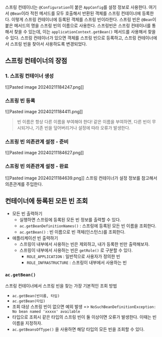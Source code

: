 스프링 컨테이너는 `@Configuration`이 붙은 `AppConfig`를 설정 정보로 사용한다. 여기서 `@Bean`이라 적힌 메서드를 모두 호출해서 반환된 객체를 스프링 컨테이너에 등록한다. 이렇게 스프링 컨테이너에 등록된 객체를 스프링 빈이라한다.
스프링 빈은 `@Bean`이 붙은 메서드의 명을 스프링 빈의 이름으로 사용한다.
스프링빈은 스프링 컨테이너를 통해서 찾을 수 있는데, 이는 `applicationContext.getBean()` 메서드를 사용해서 찾을 수 있다.
스프링 컨테이너가 있으면 객체를 스프링 빈으로 등록하고, 스프링 컨테이너에서 스프링 빈을 찾아서 사용하도록 변경되었다.

## 스프링 컨테이너의 장점
### 1. 스프링 컨테이너 생성
![[Pasted image 20240211184247.png]]
### 스프링 빈 등록
![[Pasted image 20240211184411.png]]
>빈 이름은 항상 다른 이름을 부여해야 한다!
>같은 이름을 부여하면, 다른 빈이 무시되거나, 기존 빈을 덮어버리거나 설정에 따라 오류가 발생한다.

### 스프링 빈 의존관계 설정 - 준비
![[Pasted image 20240211184627.png]]
### 스프링 빈 의존관계 설정 - 완료
![[Pasted image 20240211184639.png]]
스프링 컨테이너가 설정 정보를 참고해서 의존관계를 주입한다.

## 컨테이너에 등록된 모든 빈 조회
- 모든 빈 출력하기 
	- 실행하면 스프링에 등록된 모든 빈 정보를 출력할 수 있다. 
	- `ac.getBeanDefinitionNames()` : 스프링에 등록된 모든 빈 이름을 조회한다. 
	- `ac.getBean()` : 빈 이름으로 빈 객체(인스턴스)를 조회한다. 
- 애플리케이션 빈 출력하기 
	- 스프링이 내부에서 사용하는 빈은 제외하고, 내가 등록한 빈만 출력해보자. 
	- 스프링이 내부에서 사용하는 빈은 `getRole()` 로 구분할 수 있다. 
		- `ROLE_APPLICATION` : 일반적으로 사용자가 정의한 빈 
		- `ROLE_INFRASTRUCTURE` : 스프링이 내부에서 사용하는 빈
### `ac.getBean()`
스프링 컨테이너에서 스프링 빈을 찾는 가장 기본적인 조회 방법
- `ac.getBean(빈이름, 타입)`
- `ac.getBean(타입)`
- 조회 대상 스프링 빈이 없으면 예외 발생 => `NoSuchBeanDefinitionException: No bean named 'xxxxx' available`
- 타입으로 조회시 같은 타입의 스프링 빈이 둘 이상이면 오류가 발생한다. 이때는 빈 이름을 지정하자.
- `ac.getBeansOfType()` 을 사용하면 해당 타입의 모든 빈을 조회할 수 있다.
